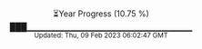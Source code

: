 <p align="center">
⏳Year Progress (10.75 %) <br>
███▁▁▁▁▁▁▁▁▁▁▁▁▁▁▁▁▁▁▁▁▁▁▁▁▁▁▁ <br>
<sub>Updated: Thu, 09 Feb 2023 06:02:47 GMT</sub>
</p>

